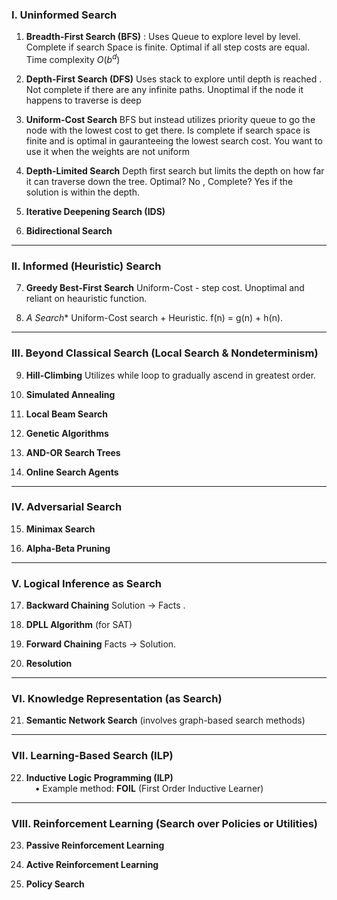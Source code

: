 ### **I. Uninformed Search**

1. **Breadth-First Search (BFS)** :
	 Uses Queue to explore level by level. Complete if search Space is finite. Optimal if all step costs are equal. Time complexity $O(b^d)$ 
2. **Depth-First Search (DFS)**
	 Uses stack to explore until depth is reached . Not complete if there are any infinite paths. Unoptimal if the node it happens to traverse is deep 
3. **Uniform-Cost Search**
	BFS but instead utilizes priority queue to go the node with the lowest cost to get there. Is complete if search space is finite and is optimal in gauranteeing the lowest search cost. You want to use it when the weights are not uniform 
    
4. **Depth-Limited Search**
	Depth first search but limits the depth on how far it can traverse down the tree. Optimal? No , Complete? Yes if the solution is within the depth. 
    
5. **Iterative Deepening Search (IDS)**
    
6. **Bidirectional Search**
    

---

### **II. Informed (Heuristic) Search**

7. **Greedy Best-First Search**
   Uniform-Cost - step cost. Unoptimal and reliant on heauristic function. 
    
8. **A* Search**
	Uniform-Cost search + Heuristic. f(n) = g(n) + h(n).
    

---

### **III. Beyond Classical Search (Local Search & Nondeterminism)**

9. **Hill-Climbing**
	Utilizes while loop to gradually ascend in greatest order. 
    
10. **Simulated Annealing**
    
11. **Local Beam Search**
    
12. **Genetic Algorithms**
    
13. **AND-OR Search Trees**
    
14. **Online Search Agents**
---

### **IV. Adversarial Search**

15. **Minimax Search**
    
16. **Alpha-Beta Pruning**
    

---

### **V. Logical Inference as Search**

17. **Backward Chaining**
	 Solution -> Facts .

18. **DPLL Algorithm** (for SAT)
    
19. **Forward Chaining**
	  Facts -> Solution.
    
20. **Resolution**
    

---

### **VI. Knowledge Representation (as Search)**

21. **Semantic Network Search** (involves graph-based search methods)
    

---

### **VII. Learning-Based Search (ILP)**

22. **Inductive Logic Programming (ILP)**  
     • Example method: **FOIL** (First Order Inductive Learner)
    

---

### **VIII. Reinforcement Learning (Search over Policies or Utilities)**

23. **Passive Reinforcement Learning**
    
24. **Active Reinforcement Learning**
    
25. **Policy Search**